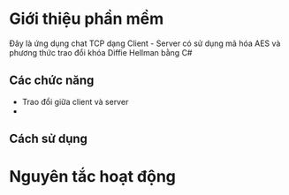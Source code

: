 # Giới thiệu phần mềm
Đây là ứng dụng chat TCP dạng Client - Server có sử dụng mã hóa AES và phương thức trao đổi khóa Diffie Hellman bằng C#
## Các chức năng
- Trao đổi giữa client và server
- 
## Cách sử dụng

# Nguyên tắc hoạt động

